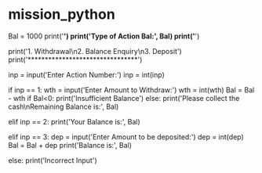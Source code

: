 # mission_python

Bal = 1000
print('********************************')
print('Type of Action     Bal:', Bal)
print('********************************')

print('1. Withdrawal\n2. Balance Enquiry\n3. Deposit')
print('********************************')

inp = input('Enter Action Number:')
inp = int(inp)

if inp == 1:
    wth = input('Enter Amount to Withdraw:')
    wth = int(wth)
    Bal = Bal - wth
    if Bal<0:
        print('Insufficient Balance')
    else:
        print('Please collect the cash\nRemaining Balance is:', Bal)


elif inp == 2:
    print('Your Balance is:', Bal)


elif inp == 3:
    dep = input('Enter Amount to be deposited:')
    dep = int(dep)
    Bal = Bal + dep
    print('Balance is:', Bal)


else:
    print('Incorrect Input')











